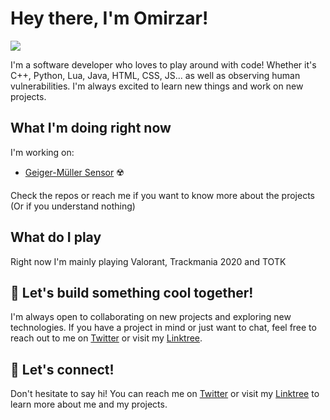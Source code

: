 # Hey there, I'm Omirzar! 
<img src = "https://www.icegif.com/wp-content/uploads/2022/03/icegif-67.gif">


I'm a software developer who loves to play around with code! Whether it's C++, Python, Lua, Java, HTML, CSS, JS... as well as observing human vulnerabilities. I'm always excited to learn new things and work on new projects. 


## What I'm doing right now

I'm working on:
- [Geiger-Müller Sensor](https://github.com/4Xsample/Idees-per-Arduino/tree/main/Geiger%20Web%20Esp32-C3) ☢️

Check the repos or reach me if you want to know more about the projects (Or if you understand nothing)

## What do I play

Right now I'm mainly playing Valorant, Trackmania 2020 and TOTK

## 🤖 Let's build something cool together!

I'm always open to collaborating on new projects and exploring new technologies. If you have a project in mind or just want to chat, feel free to reach out to me on [Twitter](https://twitter.com/Omirzar1337) or visit my [Linktree](https://linktr.ee/hornystar).


## 🌟 Let's connect!

Don't hesitate to say hi! You can reach me on [Twitter](https://twitter.com/Omirzar1337) or visit my [Linktree](https://linktr.ee/hornystar) to learn more about me and my projects.

